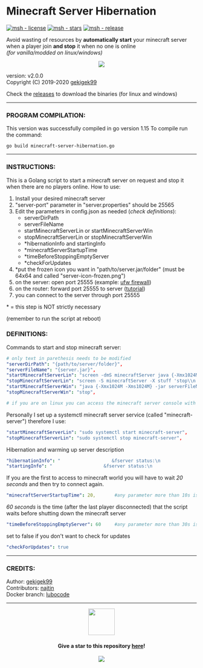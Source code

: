 # Minecraft Server Hibernation  

[![msh - license](https://img.shields.io/github/license/gekigek99/minecraft-server-hibernation?color=6fff00)](https://github.com/gekigek99/minecraft-vanilla-server-hibernation)
[![msh - stars](https://img.shields.io/github/stars/gekigek99/minecraft-server-hibernation?color=ffbd19)](https://github.com/gekigek99/minecraft-vanilla-server-hibernation)
[![msh - release](https://img.shields.io/github/release/gekigek99/minecraft-server-hibernation?color=05aefc)](https://github.com/gekigek99/minecraft-vanilla-server-hibernation)  

Avoid wasting of resources by **automatically start** your minecraft server when a player join **and stop** it when no one is online  
_(for vanilla/modded on linux/windows)_  

<p align="center">
    <a href="https://github.com/gekigek99/minecraft-server-hibernation" >
        <img src="https://user-images.githubusercontent.com/53654579/90397372-09a9df80-e098-11ea-925c-29e9bdfc0b48.png" >
    </a>
</p>

version: v2.0.0  
Copyright (C) 2019-2020 [gekigek99](https://github.com/gekigek99)  

Check the [releases](https://github.com/gekigek99/minecraft-server-hibernation/releases) to download the binaries (for linux and windows)

-----
### PROGRAM COMPILATION:
This version was successfully compiled in go version 1.15
To compile run the command:
```
go build minecraft-server-hibernation.go
```

-----
### INSTRUCTIONS:
This is a Golang script to start a minecraft server on request and stop it when there are no players online.
How to use:
1. Install your desired minecraft server
2. "server-port" parameter in "server.properties" should be 25565
3. Edit the parameters in config.json as needed (*check definitions*):
    - serverDirPath
    - serverFileName
    - startMinecraftServerLin or startMinecraftServerWin
    - stopMinecraftServerLin or stopMinecraftServerWin
    - *hibernationInfo and startingInfo
    - *minecraftServerStartupTime
    - *timeBeforeStoppingEmptyServer
    - *checkForUpdates
4. *put the frozen icon you want in "path/to/server.jar/folder" (must be 64x64 and called "server-icon-frozen.png")
5. on the server: open port 25555 (example: [ufw firewall](https://www.configserverfirewall.com/ufw-ubuntu-firewall/ubuntu-firewall-open-port/))
6. on the router: forward port 25555 to server ([tutorial](https://www.wikihow.com/Open-Ports#Opening-Router-Firewall-Ports))
7. you can connect to the server through port 25555

\* = this step is NOT strictly necessary

(remember to run the script at reboot)

### DEFINITIONS:
Commands to start and stop minecraft server:
```yaml
# only text in parethesis needs to be modified
"serverDirPath": "{path/to/server/folder}",
"serverFileName": "{server.jar}",
"startMinecraftServerLin": "screen -dmS minecraftServer java {-Xmx1024M -Xms1024M} -jar serverFileName nogui",
"stopMinecraftServerLin": "screen -S minecraftServer -X stuff 'stop\\n'",
"startMinecraftServerWin": "java {-Xmx1024M -Xms1024M} -jar serverFileName nogui",
"stopMinecraftServerWin": "stop",

# if you are on linux you can access the minecraft server console with "sudo screen -r minecraftServer"
```
Personally I set up a systemctl minecraft server service (called "minecraft-server") therefore I use:
```yaml
"startMinecraftServerLin": "sudo systemctl start minecraft-server",
"stopMinecraftServerLin": "sudo systemctl stop minecraft-server",
```
Hibernation and warming up server description
```yaml
"hibernationInfo": "                   &fserver status:\n                   &b&lHIBERNATING",
"startingInfo": "                   &fserver status:\n                    &6&lWARMING UP",
```
If you are the first to access to minecraft world you will have to wait *20 seconds* and then try to connect again.
```yaml
"minecraftServerStartupTime": 20,       #any parameter more than 10s is recommended
```
*60 seconds* is the time (after the last player disconnected) that the script waits before shutting down the minecraft server
```yaml
"timeBeforeStoppingEmptyServer": 60     #any parameter more than 30s is recommended
```
set to false if you don't want to check for updates
```yaml
"checkForUpdates": true
```
-----
### CREDITS:  

Author: [gekigek99](https://github.com/gekigek99)  
Contributors: [najtin](https://github.com/najtin/minecraft-server-hibernation)  
Docker branch: [lubocode](https://github.com/gekigek99/minecraft-server-hibernation/tree/docker)  

-----

<p align="center">
    <a href="https://www.buymeacoffee.com/gekigek99" >
        <img src="https://user-images.githubusercontent.com/53654579/98535501-81963900-2286-11eb-94a4-359adb64afe2.png" height="70" width="70">
    </a>
</p>

<h4 align="center">
    Give a star to this repository <a href="https://github.com/gekigek99/minecraft-server-hibernation">here</a>!
</h4>

<p align="center">
    <a href="https://github.com/gekigek99/minecraft-server-hibernation/stargazers" >
        <img src="https://reporoster.com/stars/gekigek99/minecraft-server-hibernation" >
    </a>
</p>
